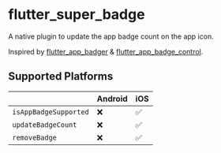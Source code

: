# flutter_super_badge

A native plugin to update the app badge count on the app icon.

Inspired by [flutter_app_badger][flutter_app_badger] & [flutter_app_badge_control][flutter_app_badge_control].

## Supported Platforms

|                       | Android | iOS |
| --------------------- | ------- | --- |
| `isAppBadgeSupported` | ❌      | ✅  |
| `updateBadgeCount`    | ❌      | ✅  |
| `removeBadge`         | ❌      | ✅  |

[flutter_app_badger]: https://pub.dev/packages/flutter_app_badger
[flutter_app_badge_control]: https://pub.dev/packages/flutter_app_badge_control